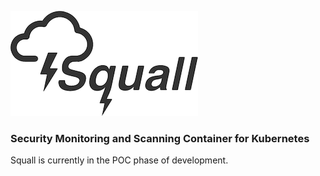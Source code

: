 
![Squall](https://github.com/bradsacks99/Squall/blob/main/src/static/squall_logo-300.png)

### Security Monitoring and Scanning Container for Kubernetes

Squall is currently in the POC phase of development.
